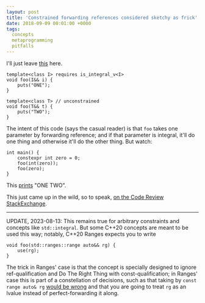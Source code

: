 ```yaml
---
layout: post
title: 'Constrained forwarding references considered sketchy as frick'
date: 2018-09-09 00:01:00 +0000
tags:
  concepts
  metaprogramming
  pitfalls
---
```


I'll just leave [this](https://godbolt.org/z/oSRvvp) here.

    template<class I> requires is_integral_v<I>
    void foo(I&& i) {
        puts("ONE");
    }

    template<class T> // unconstrained
    void foo(T&& t) {
        puts("TWO");
    }

The intent of this code (says the casual reader) is that `foo` takes
one parameter by forwarding reference; and if that parameter is integral,
it'll do one thing and otherwise it'll do the other thing. But watch:

    int main() {
        constexpr int zero = 0;
        foo(int(zero));
        foo(zero);
    }

This [prints](https://wandbox.org/permlink/yBKPKpCEwny8Go5L) "ONE TWO".

This just came up in the wild, so to speak,
[on the Code Review StackExchange](https://codereview.stackexchange.com/questions/203435/c-multithread-pool-class/).

----

UPDATE, 2023-08-13: This remains true for arbitrary constraints and concepts
like `std::integral`. But some C++20 concepts are meant to be used this way;
notably, C++20 Ranges expects you to write

    void foo(std::ranges::range auto&& rg) {
        use(rg);
    }

The trick in Ranges' case is that the concept is specially designed to ignore
ref-qualification and Do The Right Thing with const-qualification; in Ranges'
case this is part of a constellation of decisions, such as that taking by
`const range auto& rg` [would be wrong](/blog/2023/08/13/non-const-iterable-ranges/)
and that you are going to treat `rg` as an lvalue instead of perfect-forwarding it along.
